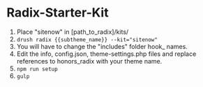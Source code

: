 # Radix-Starter-Kit

1. Place "sitenow" in [path_to_radix]/kits/
2. ```drush radix {{subtheme_name}} --kit="sitenow"```
3. You will have to change the "includes" folder hook_ names.
4. Edit the info, config.json, theme-settings.php files and replace references to honors_radix with your theme name.
5. ```npm run setup```
6. ```gulp```

